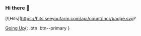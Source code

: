 ### Hi there 👋


[![Hits](https://hits.seeyoufarm.com/api/count/incr/badge.svg?

[Going Up](#){: .btn .btn--primary }
